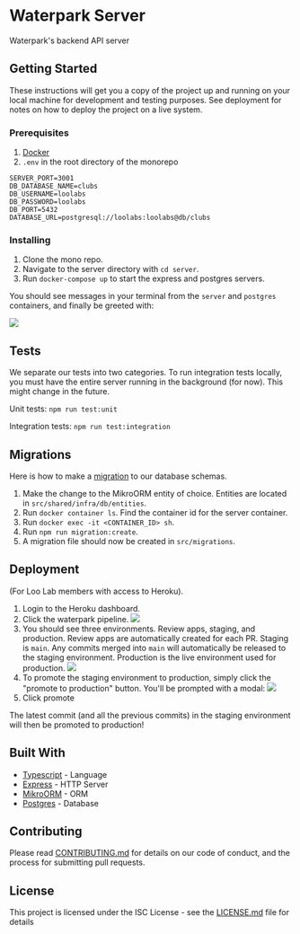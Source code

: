 # Waterpark Server

Waterpark's backend API server

## Getting Started

These instructions will get you a copy of the project up and running on your local machine for development and testing purposes. See deployment for notes on how to deploy the project on a live system.

### Prerequisites

1. [Docker](https://www.docker.com/products/docker-desktop)
2. `.env` in the root directory of the monorepo

```
SERVER_PORT=3001
DB_DATABASE_NAME=clubs
DB_USERNAME=loolabs
DB_PASSWORD=loolabs
DB_PORT=5432
DATABASE_URL=postgresql://loolabs:loolabs@db/clubs
```

### Installing

1. Clone the mono repo.
1. Navigate to the server directory with `cd server`.
1. Run `docker-compose up` to start the express and postgres servers.

You should see messages in your terminal from the `server` and `postgres` containers, and finally be greeted with:

![](https://i.imgur.com/WhvhzFs.png)

## Tests

We separate our tests into two categories. To run integration tests locally, you must have the entire server running in the background (for now). This might change in the future.

Unit tests: `npm run test:unit`

Integration tests: `npm run test:integration`

## Migrations

Here is how to make a [migration](https://en.wikipedia.org/wiki/Schema_migration) to our database schemas.

1. Make the change to the MikroORM entity of choice. Entities are located in `src/shared/infra/db/entities`.
1. Run `docker container ls`. Find the container id for the server container.
1. Run `docker exec -it <CONTAINER_ID> sh`.
1. Run `npm run migration:create`.
1. A migration file should now be created in `src/migrations`.

## Deployment

(For Loo Lab members with access to Heroku).

1. Login to the Heroku dashboard.
1. Click the waterpark pipeline.
   ![](https://i.imgur.com/pf7Xfua.png)
1. You should see three environments. Review apps, staging, and production. Review apps are automatically created for each PR. Staging is `main`. Any commits merged into `main` will automatically be released to the staging environment. Production is the live environment used for production.
   ![](https://i.imgur.com/UzDVqu3.png)
1. To promote the staging environment to production, simply click the "promote to production" button. You'll be prompted with a modal:
   ![](https://i.imgur.com/wv9180i.png)
1. Click promote

The latest commit (and all the previous commits) in the staging environment will then be promoted to production!

## Built With

- [Typescript](https://www.typescriptlang.org/) - Language
- [Express](https://expressjs.com/) - HTTP Server
- [MikroORM](https://mikro-orm.io/) - ORM
- [Postgres](https://www.postgresql.org/) - Database

## Contributing

Please read [CONTRIBUTING.md](https://gist.github.com/PurpleBooth/b24679402957c63ec426) for details on our code of conduct, and the process for submitting pull requests.

## License

This project is licensed under the ISC License - see the [LICENSE.md](../LICENSE.md) file for details
